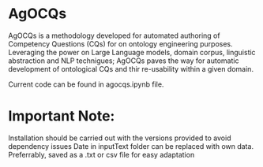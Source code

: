 # AgOCQs
AgOCQs is a methodology developed for automated authoring of Competency Questions (CQs) for on ontology engineering purposes. Leveraging the power on Large Language models, domain corpus, linguistic abstraction and NLP technigues; AgOCQs paves the way for automatic development of ontological CQs and thir re-usability within a given domain.

Current code can be found in agocqs.ipynb file. 
# Important Note: 
Installation should be carried out with the versions provided to avoid dependency issues
Date in inputText folder can be replaced with own data. Preferrably, saved as a .txt or csv file for easy adaptation
